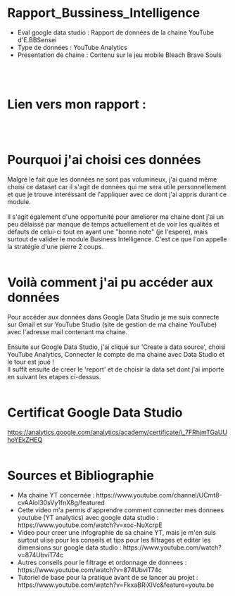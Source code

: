 # Rapport_Bussiness_Intelligence
<ul>
<li>Eval google data studio : Rapport de données de la chaine YouTube d'E.BBSensei</li>
<li>Type de données : YouTube Analytics</li>
<li>Presentation de chaine : Contenu sur le jeu mobile Bleach Brave Souls</li>
</ul>
<br/><br/>

# Lien vers mon rapport :

<br/><br/>

# Pourquoi j'ai choisi ces données
Malgré le fait que les données ne sont pas volumineux, j'ai quand même choisi ce dataset car il s'agit de données qui me sera utile personnellement et que je trouve interéssant de l'appliquer avec ce dont j'ai appris durant ce module. <br/><br/>
Il s'agit également d'une opportunité pour ameliorer ma chaine dont j'ai un peu délaissé par manque de temps actuellement et de voir les qualités et défauts de celui-ci tout en ayant une "bonne note" (je l'espere), mais surtout de valider le module Business Intelligence. C'est ce que l'on appelle la stratégie d'une pierre 2 coups.
<br/><br/>

# Voilà comment j'ai pu accéder aux données
Pour accéder aux données dans Google Data Studio je me suis connecte sur Gmail et sur YouTube Studio (site de gestion de ma chaine YouTube) avec l'adresse mail contenant ma chaine.<br/><br/>
Ensuite sur Google Data Studio, j'ai cliqué sur 'Create a data source', choisi YouTube Analytics, Connecter le compte de ma chaine avec Data Studio et le tour est joué !<br/>
Il suffit ensuite de creer le 'report' et de choisir la data set dont j'ai importe en suivant les etapes ci-dessus.
<br/><br/>

# Certificat Google Data Studio
https://analytics.google.com/analytics/academy/certificate/i_7FRhjmTGaUUhoYEkZHEQ
<br/><br/>

# Sources et Bibliographie
<ul>
<li> Ma chaine YT concernée : https://www.youtube.com/channel/UCmt8-cvAAlol30sVy1fnX8g/featured</li>
<li> Cette video m'a permis d'apprendre comment connecter mes donnees youtube (YT analytics) avec google data studio : https://www.youtube.com/watch?v=xoc-NuXcrpE</li>
<li> Video pour creer une infographie de sa chaine YT, mais je m'en suis surtout ulise pour les conseils et tips pour les filtrages et editer les dimensions sur google data studio : https://www.youtube.com/watch?v=874UbviT74c</li>
<li> Autres conseils pour le filtrage et ordonnage de donnees : https://www.youtube.com/watch?v=874UbviT74c</li>
<li> Tutoriel de base pour la pratique avant de se lancer au projet : https://www.youtube.com/watch?v=FkxaBRiXlVc&feature=youtu.be</li>
<br/><br/>
</ul>
